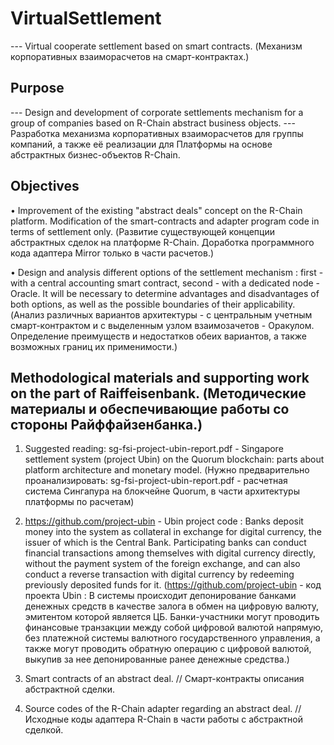 # VirtualSettlement

--- Virtual cooperate settlement based on smart contracts. (Механизм корпоративных взаиморасчетов на смарт-контрактах.)

## Purpose 

--- Design and development of corporate settlements mechanism for a group of companies based on R-Chain abstract business objects.
--- Разработка механизма корпоративных взаиморасчетов для группы компаний, а также её реализации для Платформы на основе абстрактных бизнес-объектов R-Chain.


## Objectives 
•	Improvement of the existing "abstract deals" concept on the R-Chain platform. Modification of the smart-contracts and adapter program code in terms of settlement only. (Развитие существующей концепции абстрактных сделок на платформе R-Chain. Доработка программного кода адаптера Mirror только в части расчетов.)

•	Design and analysis different options of the settlement mechanism : first - with a central accounting smart contract, second - with a dedicated node - Oracle. It will be necessary to determine advantages and disadvantages of both options, as well as the possible boundaries of their applicability.
(Анализ различных вариантов архитектуры - с центральным учетным смарт-контрактом и с выделенным узлом взаимозачетов - Оракулом. Определение преимуществ и недостатков обеих вариантов, а также возможных границ их применимости.)


## Methodological materials and supporting work on the part of Raiffeisenbank. (Методические материалы и обеспечивающие работы со стороны Райффайзенбанка.)

1.	Suggested reading: sg-fsi-project-ubin-report.pdf - Singapore settlement system (project Ubin) on the Quorum blockchain: parts about platform architecture and monetary model. (Нужно предварительно проанализировать:  sg-fsi-project-ubin-report.pdf - расчетная система Сингапура на блокчейне Quorum, в части архитектуры платформы по расчетам)
2.	https://github.com/project-ubin - Ubin project code : Banks deposit money into the system as collateral in exchange for digital currency, the issuer of which is the Central Bank. Participating banks can conduct financial transactions among themselves with digital currency directly, without the payment system of the foreign exchange, and can also conduct a reverse transaction with digital currency by redeeming previously deposited funds for it.
    (https://github.com/project-ubin - код проекта Ubin : В системы происходит депонирование банками денежных средств в качестве залога в обмен на цифровую валюту, эмитентом которой является ЦБ. Банки-участники могут проводить финансовые транзакции между собой цифровой валютой напрямую, без платежной системы валютного государственного управления, а также могут проводить обратную операцию с цифровой валютой, выкупив за нее депонированные ранее денежные средства.)
3.	Smart contracts of an abstract deal. // Смарт-контракты описания абстрактной сделки.

4.	Source codes of the R-Chain adapter regarding an abstract deal. // Исходные коды адаптера R-Chain в части работы с абстрактной сделкой.


